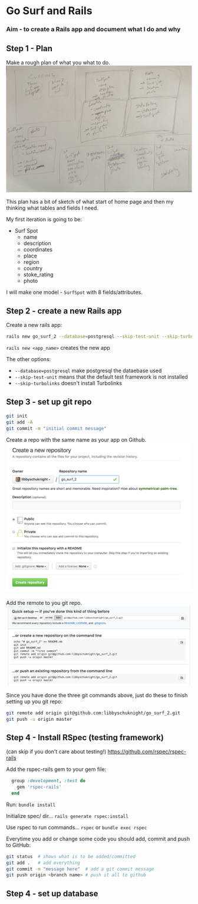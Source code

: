 # Go Surf and Rails

### Aim - to create a Rails app and document what I do and why

## Step 1 - Plan
Make a rough plan of what you what to do.
![plan](images/go_surf.JPG)

This plan has a bit of sketch of what start of home page and then my thinking what tables and fields I need.

My first iteration is going to be:
- Surf Spot
  - name
  - description
  - coordinates
  - place
  - region
  - country
  - stoke_rating
  - photo

I will make one model - `SurfSpot` with 8 fields/attributes.

## Step 2 - create a new Rails app

Create a new rails app:
```bash
rails new go_surf_2 --database=postgresql --skip-test-unit --skip-turbolinks
```

`rails new <app_name>` creates the new app

The other options:
- `--database=postgresql` make postgresql the dataebase used
- `--skip-test-unit` means that the default test framework is not installed
- `--skip-turbolinks` doesn't install Turbolinks

## Step 3 - set up git repo

```bash
git init
git add -A
git commit -m "initial commit message"
```

Create a repo with the same name as your app on Github.
![create_repo_github](images/creating_repo.png)

Add the remote to you git repo.
![add_remote](images/adding_remote.png)

Since you have done the three git commands above, just do these to finish setting up you git repo:
```bash
git remote add origin git@github.com:libbyschuknight/go_surf_2.git
git push -u origin master
```

## Step 4 - Install RSpec (testing framework)
(can skip if you don't care about testing!)
https://github.com/rspec/rspec-rails

Add the rspec-rails gem to your gem file:

```ruby
  group :development, :test do
    gem 'rspec-rails'
  end
```
Run:
`bundle install`

Initialize spec/ dir...
`rails generate rspec:install`

Use rspec to run commands... `rspec` or `bundle exec rspec`


Everytime you add or change some code you should add, commit and push to GitHub:

```bash
git status  # shows what is to be added/committed
git add .   # add everything
git commit -m "message here"  # add a git commit message
git push origin <branch name> # push it all to github
```

## Step 4 - set up database
